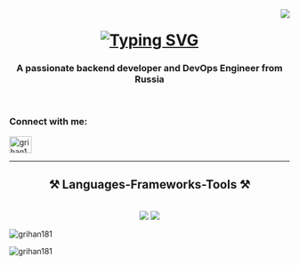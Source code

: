 <img align="right" src="https://visitor-badge.laobi.icu/badge?page_id=grihan181" />

<h1 align="center">
  <a href="https://git.io/typing-svg"><img src="https://readme-typing-svg.demolab.com?font=Fira+Code&weight=500&size=30&duration=4000&pause=1000&background=FFFFFF00&random=false&width=435&lines=Hi+There!+%F0%9F%91%8B;I'm+Avanesyan+Grigorii!" alt="Typing SVG" /></a>
</h1>

<h3 align="center">A passionate backend developer and DevOps Engineer from Russia</h3>

<br/>

<h3 align="left">Connect with me:</h3>
<p align="left">
<a href="https://www.leetcode.com/grihan181" target="blank"><img align="center" src="https://raw.githubusercontent.com/rahuldkjain/github-profile-readme-generator/master/src/images/icons/Social/leet-code.svg" alt="grihan181" height="30" width="40" /></a>
</p>

<hr/>

<h2 align="center">⚒️ Languages-Frameworks-Tools ⚒️</h2>
<br/>
<div align="center">
  <img src="https://skillicons.dev/icons?i=java,spring,selenium,postgres,mysql,html,css,githubactions,git,github,gitlab" />
  <img src="https://skillicons.dev/icons?i=kafka,maven,bash,docker,kubernetes,prometheus,grafana,graphql,jenkins,linux,postman,regex" /><br>
</div>
<p><img align="center" src="https://github-readme-stats.vercel.app/api/top-langs?username=grihan181&show_icons=true&locale=en&layout=compact" alt="grihan181" /></p>

<p><img align="center" src="https://github-readme-streak-stats.herokuapp.com/?user=grihan181&" alt="grihan181" /></p>
